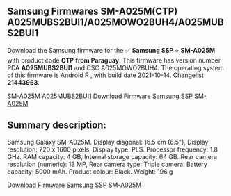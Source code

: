 <h2>Samsung Firmwares SM-A025M(CTP) A025MUBS2BUI1/A025MOWO2BUH4/A025MUBS2BUI1</h2>
Download the Samsung firmware for the ✅ <strong>Samsung SSP </strong> ⭐ <strong>SM-A025M</strong> with product code <strong>CTP</strong> <strong> from Paraguay</strong>. This firmware has version number PDA <strong>A025MUBS2BUI1</strong> and CSC A025MOWO2BUH4. The operating system of this firmware is Android R , with build date 2021-10-14. Changelist <strong>21443963</strong>.


[SM-A025M](https://samfirm.shop/samsung/model/SM-A025M)
[A025MUBS2BUI1](https://samfirm.shop/samsung/pda/A025MUBS2BUI1)
[Download Firmware Samsung SSP SM-A025M](https://samfirm.shop/samsung/firmware/465205)
<h2>Summary description:</h2>
<p>Samsung Galaxy SM-A025M. Display diagonal: 16.5 cm (6.5"), Display resolution: 720 x 1600 pixels, Display type: PLS. Processor frequency: 1.8 GHz. RAM capacity: 4 GB, Internal storage capacity: 64 GB. Rear camera resolution (numeric): 13 MP, Rear camera type: Triple camera. Battery capacity: 5000 mAh. Product colour: Black. Weight: 196 g</p>


[Download Firmware Samsung SSP SM-A025M](https://samfirm.shop/samsung/firmware/465205)
